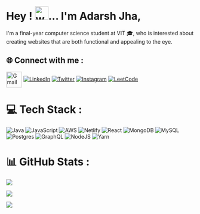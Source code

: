 # Hey ! <img alt="wave" src="https://emojis.slackmojis.com/emojis/images/1613285697/12806/meow_attention.png?1613285697" width="36">... I'm Adarsh Jha, 
I'm a final-year computer science student at VIT 🎓, who is interested about creating websites that are both functional and appealing to the eye.


## 🌐 Connect with me :
<a href="mailto:adarsh.jha1611@gmail.com"><img align="center" src="https://img.icons8.com/doodle/50/000000/gmail.png" alt="Gmail" width="42" height="42"/></a>
[![LinkedIn](https://img.shields.io/badge/LinkedIn-%230077B5.svg?logo=linkedin&logoColor=white)](https://www.linkedin.com/in/adarsh-jha-2213601ab/) [![Twitter](https://img.shields.io/badge/Twitter-%231DA1F2.svg?logo=Twitter&logoColor=white)](https://twitter.com/@AdarshJ25972196) [![Instagram](https://img.shields.io/badge/Instagram-%23E4405F.svg?logo=Instagram&logoColor=white)](https://www.instagram.com/adarsh_jha1611/) [![LeetCode](https://img.shields.io/badge/LeetCode-%23F89F1B.svg?logo=leetcode&logoColor=white)](https://leetcode.com/adarsh_jha1611/)

# 💻 Tech Stack :
![Java](https://img.shields.io/badge/java-%23ED8B00.svg?style=for-the-badge&logo=java&logoColor=white) ![JavaScript](https://img.shields.io/badge/javascript-%23323330.svg?style=for-the-badge&logo=javascript&logoColor=%23F7DF1E) ![AWS](https://img.shields.io/badge/AWS-%23FF9900.svg?style=for-the-badge&logo=amazon-aws&logoColor=white) ![Netlify](https://img.shields.io/badge/netlify-%23000000.svg?style=for-the-badge&logo=netlify&logoColor=#00C7B7) ![React](https://img.shields.io/badge/react-%2320232a.svg?style=for-the-badge&logo=react&logoColor=%2361DAFB) ![MongoDB](https://img.shields.io/badge/MongoDB-%234ea94b.svg?style=for-the-badge&logo=mongodb&logoColor=white) ![MySQL](https://img.shields.io/badge/mysql-%2300f.svg?style=for-the-badge&logo=mysql&logoColor=white) ![Postgres](https://img.shields.io/badge/postgres-%23316192.svg?style=for-the-badge&logo=postgresql&logoColor=white) ![GraphQL](https://img.shields.io/badge/-GraphQL-E10098?style=for-the-badge&logo=graphql&logoColor=white) ![NodeJS](https://img.shields.io/badge/node.js-6DA55F?style=for-the-badge&logo=node.js&logoColor=white) ![Yarn](https://img.shields.io/badge/yarn-%232C8EBB.svg?style=for-the-badge&logo=yarn&logoColor=white)



# 📊 GitHub Stats :
<!-- ![](https://github-readme-stats.vercel.app/api?username=adarsh-jha1611&theme=react&hide_border=true&include_all_commits=true&count_private=true)<br/>
![](https://github-readme-streak-stats.herokuapp.com/?user=adarsh-jha1611&theme=react&hide_border=true)<br/> -->
![](https://github-readme-stats.vercel.app/api/top-langs/?username=adarsh-jha1611&theme=react&hide_border=true&include_all_commits=true&count_private=true&layout=compact)

![](https://github-readme-stats.vercel.app/api?username=adarsh-jha1611&theme=react&hide_border=true&include_all_commits=true&count_private=true)




[![](https://visitcount.itsvg.in/api?id=adarsh-jha1611&icon=0&color=0)](https://visitcount.itsvg.in)

